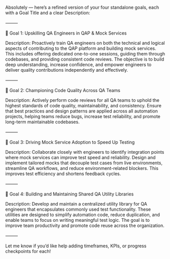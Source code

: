 Absolutely — here’s a refined version of your four standalone goals, each with a Goal Title and a clear Description:

⸻

🎯 Goal 1: Upskilling QA Engineers in QAP & Mock Services

Description:
Proactively train QA engineers on both the technical and logical aspects of contributing to the QAP platform and building mock services. This includes offering dedicated one-to-one sessions, guiding them through codebases, and providing consistent code reviews. The objective is to build deep understanding, increase confidence, and empower engineers to deliver quality contributions independently and effectively.

⸻

🎯 Goal 2: Championing Code Quality Across QA Teams

Description:
Actively perform code reviews for all QA teams to uphold the highest standards of code quality, maintainability, and consistency. Ensure that best practices and design patterns are applied across all automation projects, helping teams reduce bugs, increase test reliability, and promote long-term maintainable codebases.

⸻

🎯 Goal 3: Driving Mock Service Adoption to Speed Up Testing

Description:
Collaborate closely with engineers to identify integration points where mock services can improve test speed and reliability. Design and implement tailored mocks that decouple test cases from live environments, streamline QA workflows, and reduce environment-related blockers. This improves test efficiency and shortens feedback cycles.

⸻

🎯 Goal 4: Building and Maintaining Shared QA Utility Libraries

Description:
Develop and maintain a centralized utility library for QA engineers that encapsulates commonly used test functionality. These utilities are designed to simplify automation code, reduce duplication, and enable teams to focus on writing meaningful test logic. The goal is to improve team productivity and promote code reuse across the organization.

⸻

Let me know if you’d like help adding timeframes, KPIs, or progress checkpoints for each!

